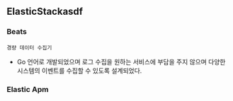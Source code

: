 ## ElasticStackasdf

### Beats
`경량 데이터 수집기`
- Go 언어로 개발되었으며 로그 수집을 원하는 서비스에 부담을 주지 않으며 다양한 시스템의 이벤트를 수집할 수 있도록 설계되었다.

### Elastic Apm